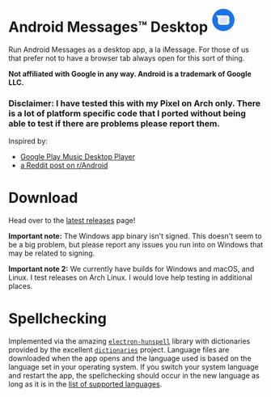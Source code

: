 # Android Messages™ Desktop <a href="#"><img src="resources/icons/48x48.png" alt="Android Messages Desktop logo" title="Android Messages Desktop logo" /></a> 

Run Android Messages as a desktop app, a la iMessage. For those of us that prefer not to have a browser tab always open for this sort of thing.

**Not affiliated with Google in any way. Android is a trademark of Google LLC.**

### Disclaimer: I have tested this with my Pixel on Arch only. There is a lot of platform specific code that I ported without being able to test if there are problems please report them.

Inspired by:

* [Google Play Music Desktop Player](https://github.com/MarshallOfSound/Google-Play-Music-Desktop-Player-UNOFFICIAL-)
* [a Reddit post on r/Android](https://www.reddit.com/r/Android/comments/8shv6q/web_messages/e106a8r/)

# Download
Head over to the [latest releases](https://github.com/chrisknepper/android-messages-desktop/releases/latest) page!

**Important note:** The Windows app binary isn't signed. This doesn't seem to be a big problem, but please report any issues you run into on Windows that may be related to signing.

**Important note 2:** We currently have builds for Windows and macOS, and Linux. I test releases on Arch Linux. I would love help testing in additional places.

# Spellchecking
Implemented via the amazing [`electron-hunspell`](https://github.com/kwonoj/electron-hunspell) library with dictionaries provided by the excellent [`dictionaries`](https://github.com/wooorm/dictionaries) project. Language files are downloaded when the app opens and the language used is based on the language set in your operating system. If you switch your system language and restart the app, the spellchecking should occur in the new language as long as it is in the [list of supported languages](https://github.com/wooorm/dictionaries#table-of-dictionaries).
